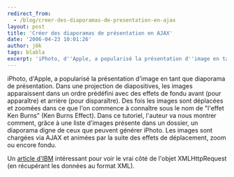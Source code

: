 ```yaml
---
redirect_from:
  - /blog/creer-des-diaporamas-de-presentation-en-ajax
layout: post
title: 'Créer des diaporamas de présentation en AJAX'
date: '2006-04-23 10:01:26'
author: j0k
tags: blabla
excerpt: 'iPhoto, d''Apple, a popularisé la présentation d''image en tant que diaporama de présentation. Dans une projection de diapositives, les images apparaissent dans un ordre prédéfini avec des effets de fondu avant (pour apparaître) et arrière (pour disparaître). Des fois les images sont déplacées et zoomées dans ce que l''on commence à connaître sous le nom de &quot;l''effet Ken      ...'
---
```


iPhoto, d'Apple, a popularisé la présentation d'image en tant que diaporama de présentation. Dans une projection de diapositives, les images apparaissent dans un ordre prédéfini avec des effets de fondu avant (pour apparaître) et arrière (pour disparaître). Des fois les images sont déplacées et zoomées dans ce que l'on commence à connaître sous le nom de &quot;l'effet Ken Burns&quot; (Ken Burns Effect).
Dans ce tutoriel, l'auteur va nous montrer comment, grâce à une liste d'images présente dans un dossier, un diaporama digne de ceux que peuvent générer iPhoto. Les images sont chargées via AJAX et animées par la suite des effets de déplacement, zoom ou encore fondu.

Un [article d'IBM](http://www-128.ibm.com/developerworks/xml/library/x-ajaxslideshow/?ca=dgr-lnxw01AjaxSlid) intéressant pour voir le vrai côté de l'objet XMLHttpRequest (en récupérant les données au format XML).
